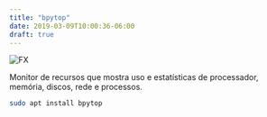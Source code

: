 ```yaml
---
title: "bpytop"
date: 2019-03-09T10:00:36-06:00
draft: true
---
```


![FX](/bpytop.png)

Monitor de recursos que mostra uso e estatísticas de processador, memória, discos, rede e processos.

```sh
sudo apt install bpytop
```
